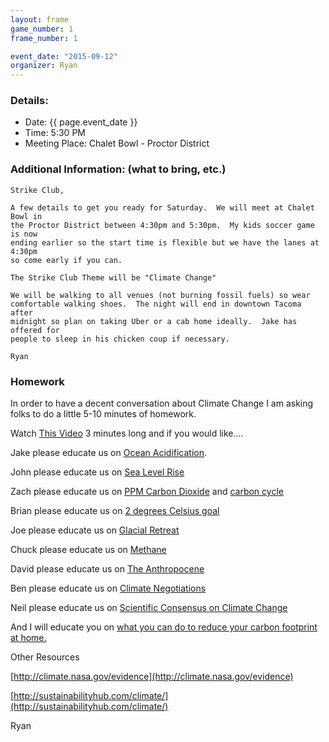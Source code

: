 ```yaml
---
layout: frame
game_number: 1
frame_number: 1

event_date: "2015-09-12"
organizer: Ryan
---
```



### Details:
- Date: {{ page.event_date }}
- Time: 5:30 PM
- Meeting Place: Chalet Bowl - Proctor District

### Additional Information: (what to bring, etc.)

~~~
Strike Club,

A few details to get you ready for Saturday.  We will meet at Chalet Bowl in
the Proctor District between 4:30pm and 5:30pm.  My kids soccer game is now
ending earlier so the start time is flexible but we have the lanes at 4:30pm
so come early if you can.

The Strike Club Theme will be "Climate Change"

We will be walking to all venues (not burning fossil fuels) so wear
comfortable walking shoes.  The night will end in downtown Tacoma after
midnight so plan on taking Uber or a cab home ideally.  Jake has offered for
people to sleep in his chicken coup if necessary.

Ryan
~~~

### Homework

In order to have a decent conversation about Climate Change I am asking folks to do a little 5-10 minutes of homework.

Watch [This Video](https://www.youtube.com/watch?t=122&v=2Jp1D1dzxj8) 3 minutes long and if you would like....

Jake please educate us on [Ocean Acidification](https://en.wikipedia.org/wiki/Ocean_acidification).

John please educate us on [Sea Level Rise](http://www.nytimes.com/2015/09/12/science/climate-study-predicts-huge-sea-level-rise-if-all-fossil-fuels-are-burned.html?_r=0)

Zach please educate us on [PPM Carbon Dioxide](http://www.climatecentral.org/news/co2-400-ppm-global-record-18965) and [carbon cycle](http://www.esrl.noaa.gov/gmd/outreach/carbon_toolkit/images/carbon_cycle.jpg)

Brian please educate us on [2 degrees Celsius goal](https://www.youtube.com/watch?t=12&v=5KtGg-Lvxso)

Joe please educate us on [Glacial Retreat](http://www.seattletimes.com/life/outdoors/disastrous-low-snow-heat-eat-away-at-northwest-glaciers/)

Chuck please educate us on [Methane](http://epa.gov/climatechange/ghgemissions/gases/ch4.html)

David please educate us on [The Anthropocene](https://www.youtube.com/watch?v=fvgG-pxlobk)

Ben please educate us on [Climate Negotiations](https://www.youtube.com/watch?v=B11kASPfYxY)

Neil please educate us on [Scientific Consensus on Climate Change](http://climate.nasa.gov/scientific-consensus/)

And I will educate you on [what you can do to reduce your carbon footprint at home.](http://www.co.pierce.wa.us/DocumentCenter/View/30610)

Other Resources

[http://climate.nasa.gov/evidence](http://climate.nasa.gov/evidence)

[http://sustainabilityhub.com/climate/](http://sustainabilityhub.com/climate/)

Ryan
